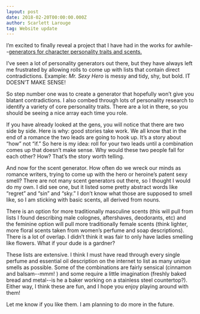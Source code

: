 ```yaml
---
layout: post
date: 2018-02-20T00:00:00.000Z
author: Scarlett Larouge
tag: Website update
---
```

I’m excited to finally reveal a project that I have had in the works for awhile--[generators for character personality traits and scents.](http://www.scarlettlarouge.com/personalityGen)

I’ve seen a lot of personality generators out there, but they have always left me frustrated by allowing rolls to come up with lists that contain direct contradictions. Example: _Mr. Sexy Hero_ is messy and tidy, shy, but bold. IT DOESN’T MAKE SENSE! 

So step number one was to create a generator that hopefully won’t give you blatant contradictions. I also combed through lots of personality research to identify a variety of core personality traits. There are a lot in there, so you should be seeing a nice array each time you role.

If you have already looked at the gens, you will notice that there are two side by side. Here is why: good stories take work. We all know that in the end of a romance the two leads are going to hook up. It’s a story about “how” not “if.” So here is my idea: roll for your two leads until a combination comes up that doesn’t make sense. Why would these two people fall for each other? How? That’s the story worth telling.

And now for the scent generator. How often do we wreck our minds as romance writers, trying to come up with the hero or heroine’s patent sexy smell? There are not many scent generators out there, so I thought I would do my own. I did see one, but it listed some pretty abstract words like “regret” and “sin” and “sky.”  I don’t know what those are supposed to smell like, so I am sticking with basic scents, all derived from nouns. 

There is an option for more traditionally masculine scents (this will pull from lists I found describing male colognes, aftershaves, deodorants, etc) and the feminine option will pull more traditionally female scents (think lighter, more floral scents taken from women’s perfume and soap descriptions). There is a lot of overlap. I didn’t think it was fair to only have ladies smelling like flowers. What if your dude is a gardner? 

These lists are extensive. I think I must have read through every single perfume and essential oil description on the internet to list as many unique smells as possible. Some of the combinations are fairly sensical (cinnamon and balsam--mmm! ) and some require a little imagination (freshly baked bread and metal--is he a baker working on a stainless steel countertop?). Either way, I think these are fun, and I hope you enjoy playing around with them! 

Let me know if you like them. I am planning to do more in the future. 
